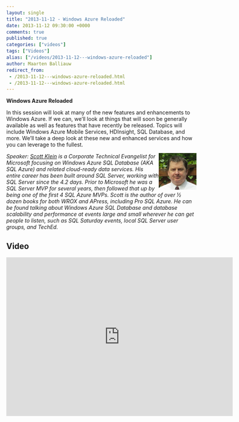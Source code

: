 ```yaml
---
layout: single
title: "2013-11-12 - Windows Azure Reloaded"
date: 2013-11-12 09:30:00 +0000
comments: true
published: true
categories: ["videos"]
tags: ["Videos"]
alias: ["/videos/2013-11-12---windows-azure-reloaded"]
author: Maarten Balliauw
redirect_from:
 - /2013-11-12---windows-azure-reloaded.html
 - /2013-11-12---windows-azure-reloaded.html
---
```


<p><strong>Windows Azure Reloaded</strong></p>
<p>In this session will look at many of the new features and enhancements to Windows Azure. If we can, we&rsquo;ll look at things that will soon be generally available as well as features that have recently be released. Topics will include Windows Azure Mobile Services, HDInsight, SQL Database, and more. We&rsquo;ll take a deep look at these new and enhanced services and how you can leverage to the fullest.</p>
<p><em><img width="100" height="97" align="right" alt="Scott Klein" src="/assets/media/speakers/scott-klein.jpg">Speaker: <a href="http://www.scottlklein.com/">Scott Klein</a> is a Corporate Technical Evangelist for Microsoft focusing on Windows Azure SQL Database (AKA SQL Azure) and related cloud-ready data services. His entire career has been built around SQL Server, working with SQL Server since the 4.2 days. Prior to Microsoft he was a SQL Server MVP for several years, then followed that up by being one of the first 4 SQL Azure MVPs. Scott is the author of over &frac12; dozen books for both WROX and APress, including Pro SQL Azure. He can be found talking about Windows Azure SQL Database and database scalability and performance at events large and small wherever he can get people to listen, such as SQL Saturday events, local SQL Server user groups, and TechEd.</em></p>

<h2>Video</h2>
<div>
				
				
				
<iframe width="600" height="420" src="https://www.youtube.com/embed/1Y-bweJJdgw?hd=1" frameborder="0" allowfullscreen=""></iframe>
				
</div>







